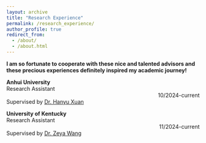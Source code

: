 ```yaml
---
layout: archive
title: "Research Experience"
permalink: /research_experience/
author_profile: true
redirect_from: 
  - /about/
  - /about.html
---
```


**I am so fortunate to cooperate with these nice and talented advisors and these precious experiences definitely inspired my academic journey!**


**Anhui University**<br>
Research Assistant<span style="display: inline-block; width: 100%; text-align: right;">10/2024-current</span>
Supervised by [Dr. Hanyu Xuan](https://xuanhanyu.github.io/)

**University of Kentucky**<br>
Research Assistant<span style="display: inline-block; width: 100%; text-align: right;">11/2024-current</span>
Supervised by [Dr. Zeya Wang](https://zeyawang.github.io)

